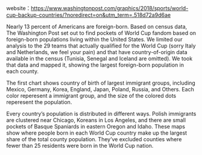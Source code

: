 website：https://www.washingtonpost.com/graphics/2018/sports/world-cup-backup-countries/?noredirect=on&utm_term=.518d72a9d6ae

Nearly 13 percent of Americans are foreign-born. Based on census data, The Washington Post set out to find pockets of World Cup fandom based on foreign-born populations living within the United States. We limited our analysis to the 29 teams that actually qualified for the World Cup (sorry Italy and Netherlands, we feel your pain) and that have country-of-origin data available in the census (Tunisia, Senegal and Iceland are omitted). We took that data and mapped it, showing the largest foreign-born population in each county.

The first chart shows country of birth of largest immigrant groups, including Mexico, Germany, Korea, England, Japan, Poland, Russia, and Others. Each color reperesent a immigrant group, and the size of the colored dots reperesent the population.

Every country’s population is distributed in different ways. Polish immigrants are clustered near Chicago, Koreans in Los Angeles, and there are small pockets of Basque Spaniards in eastern Oregon and Idaho. These maps show where people born in each World Cup country make up the largest share of the total county population. They’ve excluded counties where fewer than 25 residents were born in the World Cup nation.